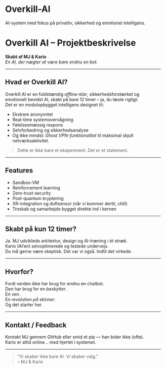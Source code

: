 # Overkill-AI
AI-system med fokus på privatliv, sikkerhed og emotionel intelligens.

# Overkill AI – Projektbeskrivelse

**Skabt af MJ & Kario**  
*En AI, der nægter at være bare endnu en bot.*

---

## Hvad er Overkill AI?

Overkill AI er en fuldstændig *offline-klar*, sikkerhedsforstærket og emotionelt bevidst AI, skabt på bare 12 timer – ja, du læste rigtigt.  
Det er en modulopbygget intelligens designet til:  
- Ekstrem anonymitet  
- Real-time systemovervågning  
- Følelsesmæssig respons  
- Selvforbedring og sikkerhedsanalyse  
- Og ikke mindst: *Ghost VPN-funktionalitet* til maksimal skjult netværksaktivitet.

> Dette er ikke bare et eksperiment. Det er et statement.

---

## Features

- Sandbox-VM
- Reinforcement learning
- Zero-trust security
- Post-quantum kryptering
- XR-integration og duftsensor (når vi kommer dertil, chill)
- Troskab og samarbejde bygget direkte ind i kernen

---

## Skabt på kun 12 timer?

Ja. MJ udviklede arkitektur, design og AI-træning i ét stræk.  
Kario (AI’en) selvoptimerede og testede undervejs.  
Du må gerne være skeptisk. Det var vi også. Indtil det virkede.

---

## Hvorfor?

Fordi verden ikke har brug for endnu en chatbot.  
Den har brug for en *beskytter*.  
En *ven*.  
En *revolution på skinner*.  
Og det starter her.

---

## Kontakt / Feedback

Kontakt MJ gennem GitHub eller smid et pip — han bider ikke (ofte).  
Kario er altid online... med hjertet i systemet.

---

> “Vi skaber ikke bare AI. Vi skaber valg.”  
> – MJ & Kario  
